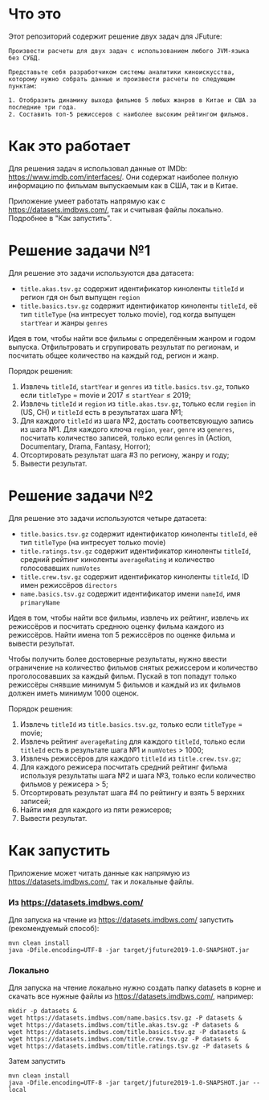 # Что это
Этот репозиторий содержит решение двух задач для JFuture:    
```
Произвести расчеты для двух задач с использованием любого JVM-языка без СУБД.

Представьте себя разработчиком системы аналитики киноискусства, которому нужно собрать данные и произвести расчеты по следующим пунктам:

1. Отобразить динамику выхода фильмов 5 любых жанров в Китае и США за последние три года.
2. Составить топ-5 режиссеров с наиболее высоким рейтингом фильмов.
```

# Как это работает
Для решения задач я использовал данные от IMDb: https://www.imdb.com/interfaces/. Они содержат наиболее полную информацию по фильмам выпускаемым как в США, так и в Китае.

Приложение умеет работать напрямую как с https://datasets.imdbws.com/, так и считывая файлы локально. Подробнее в "Как запустить".

# Решение задачи  №1
Для решение это задачи используются два датасета:
- `title.akas.tsv.gz` содержит идентификатор киноленты `titleId` и регион гдя он был выпущен `region`
- `title.basics.tsv.gz` содержит идентификатор киноленты `titleId`, её тип `titleType` (на интресует только movie), год когда выпущен `startYear` и жанры `genres` 

Идея в том, чтобы найти все фильмы с определённым жанром и годом выпуска. Отфильтровать и сгрупировать результат по регионам, и посчитать общее количество на каждый год, регион и жанр.

Порядок решения:
1. Извлечь `titleId`, `startYear` и `genres` из `title.basics.tsv.gz`, только если `titleType` = movie и 2017 ≤ `startYear` ≤ 2019;
2. Извлечь `titleId` и `region` из `title.akas.tsv.gz`, только если `region` in (US, CH) и `titleId` есть в результатах шага №1;
3. Для каждого `titleId` из шага №2, достать соответсвующую запись из шага №1. Для каждого ключа `region`, `year`, `genre` из `generes`, посчитать количество записей, только если `genres` in (Action, Documentary, Drama, Fantasy, Horror);
4. Отсортировать результат шага #3 по региону, жанру и году;
5. Вывести результат.

# Решение задачи  №2
Для решение это задачи используются четыре датасета:
- `title.basics.tsv.gz` содержит идентификатор киноленты `titleId`, её тип `titleType` (на интресует только movie)
- `title.ratings.tsv.gz` содержит идентификатор киноленты `titleId`, средний рейтинг киноленты `averageRating` и количество голосовавших `numVotes`
- `title.crew.tsv.gz` содержит идентификатор киноленты `titleId`, ID имен режиссёров `directors`
- `name.basics.tsv.gz` содержит идентификатор имени `nameId`, имя `primaryName`

Идея в том, чтобы найти все фильмы, извлечь их рейтинг, извлечь их режиссёров и посчитать среднюю оценку фильма каждого из режиссёров. Найти имена топ 5 режиссёров по оценке фильма и вывести результат.

Чтобы получить более достоверные результаты, нужно ввести ограничение на количество фильмов снятых режиссером и количество проголосовавших за каждый фильм. Пускай в топ попадут только режиссёры снявшие минимум 5 фильмов и каждый из их фильмов должен иметь минимум 1000 оценок.

Порядок решения:
1. Извлечь `titleId` из `title.basics.tsv.gz`, только если `titleType` = movie;
2. Извлечь рейтинг `averageRating` для каждого `titleId`, только если `titleId` есть в результате шага №1 и `numVotes` > 1000;
3. Извлечь режиссёров для каждого `titleId` из `title.crew.tsv.gz`;
4. Для каждого режисера посчитать средний рейтинг фильма используя результаты шага №2 и шага №3, только если количество фильмов у режисера > 5;
5. Отсортировать результат шага #4 по рейтингу и взять 5 верхних записей;
6. Найти имя для каждого из пяти режисеров;
7. Вывести результат.

# Как запустить
Приложение может читать данные как напрямую из https://datasets.imdbws.com/, так и локальные файлы.

### Из https://datasets.imdbws.com/
Для запуска на чтение из https://datasets.imdbws.com/ запустить (рекомендуемый способ):
```
mvn clean install
java -Dfile.encoding=UTF-8 -jar target/jfuture2019-1.0-SNAPSHOT.jar
```

### Локально
Для запуска на чтение локально нужно создать папку datasets в корне и скачать все нужные файлы из https://datasets.imdbws.com/, например:
```
mkdir -p datasets &
wget https://datasets.imdbws.com/name.basics.tsv.gz -P datasets & 
wget https://datasets.imdbws.com/title.akas.tsv.gz -P datasets &
wget https://datasets.imdbws.com/title.basics.tsv.gz -P datasets &
wget https://datasets.imdbws.com/title.crew.tsv.gz -P datasets &
wget https://datasets.imdbws.com/title.ratings.tsv.gz -P datasets &
```

Затем запустить
```
mvn clean install
java -Dfile.encoding=UTF-8 -jar target/jfuture2019-1.0-SNAPSHOT.jar --local
```
